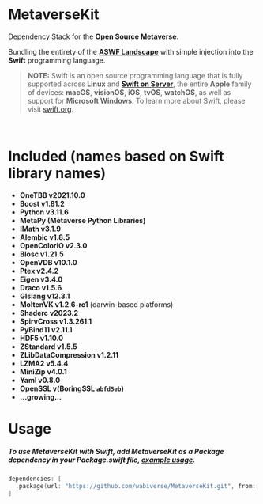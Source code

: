 # MetaverseKit
Dependency Stack for the **Open Source Metaverse**.

Bundling the entirety of the [**ASWF Landscape**](https://landscape.aswf.io) with simple injection into the **Swift** programming language.

> **NOTE:** Swift is an open source programming language that is fully
supported across **Linux** and [**Swift on Server**](https://www.swift.org/server/),
the entire **Apple** family of devices: **macOS**, **visionOS**, **iOS**, **tvOS**, **watchOS**,
as well as support for **Microsoft Windows**. To learn more about Swift, please visit [swift.org](https://www.swift.org).
<br>

# Included (names based on Swift library names)
- **OneTBB v2021.10.0**
- **Boost v1.81.2**
- **Python v3.11.6**
- **MetaPy (Metaverse Python Libraries)**
- **IMath v3.1.9**
- **Alembic v1.8.5**
- **OpenColorIO v2.3.0**
- **Blosc v1.21.5**
- **OpenVDB v10.1.0**
- **Ptex v2.4.2**
- **Eigen v3.4.0**
- **Draco v1.5.6**
- **Glslang v12.3.1**
- **MoltenVK v1.2.6-rc1** (darwin-based platforms)
- **Shaderc v2023.2**
- **SpirvCross v1.3.261.1**
- **PyBind11 v2.11.1**
- **HDF5 v1.10.0**
- **ZStandard v1.5.5**
- **ZLibDataCompression v1.2.11**
- **LZMA2 v5.4.4**
- **MiniZip v4.0.1**
- **Yaml v0.8.0**
- **OpenSSL v(BoringSSL `abfd5eb`)**
- **...growing...**

# Usage
##### To use MetaverseKit with Swift, add **MetaverseKit** as a **Package** dependency in your Package.swift file, [example usage](https://github.com/wabiverse/SwiftUSD/blob/main/Package.swift#L95).
```swift
dependencies: [
  .package(url: "https://github.com/wabiverse/MetaverseKit.git", from: "1.1.3"),
]
```
